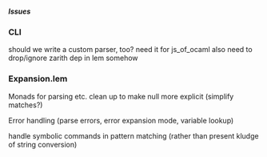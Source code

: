 ##### Issues

### CLI

should we write a custom parser, too?
  need it for js_of_ocaml
  also need to drop/ignore zarith dep in lem somehow

### Expansion.lem

Monads for parsing etc.
clean up to make null more explicit (simplify matches?)

Error handling (parse errors, error expansion mode, variable lookup)

handle symbolic commands in pattern matching (rather than present kludge of string conversion)
